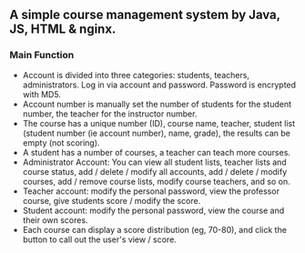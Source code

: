 ## A simple course management system by Java, JS, HTML & nginx.

### Main Function

- Account is divided into three categories: students, teachers, administrators. Log in via account and password. Password is encrypted with MD5.
- Account number is manually set the number of students for the student number, the teacher for the instructor number.
- The course has a unique number (ID), course name, teacher, student list (student number (ie account number), name, grade), the results can be empty (not scoring).
- A student has a number of courses, a teacher can teach more courses.
- Administrator Account: You can view all student lists, teacher lists and course status, add / delete / modify all accounts, add / delete / modify courses, add / remove course lists, modify course teachers, and so on.
- Teacher account: modify the personal password, view the professor course, give students score / modify the score.
- Student account: modify the personal password, view the course and their own scores.
- Each course can display a score distribution (eg, 70-80), and click the button to call out the user's view / score.

